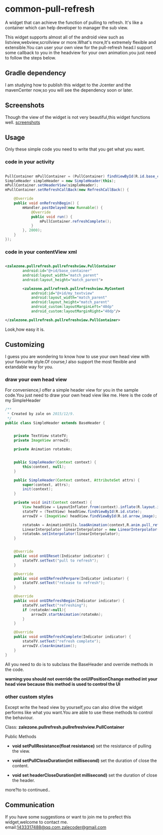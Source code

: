 # common-pull-refresh

A widget that can achieve the function of pulling to refresh. It's like a container which can help developer to manager the sub view.

This widget supports almost all of the android view such as listview,webview,scrollview or more.What's more,It's extremely flexible and extensible.You can user your own view for the pull-refresh head.I support some
callback to you in the headview for your own animation.you just need to follow the steps below.


## Gradle dependency
I am studying how to publish this widget to the Jcenter and the mavenCenter now,so you will see the dependency soon or later.

## Screenshots
Though the view of the widget is not very beautiful,this widget functions well.
[screenshots](https://github.com/zhangliukun/zhangliukun.github.io/tree/master/image/pullrefreshshow.gif)

## Usage

Only these simple code you need to write that you get what you want.


### code in your activity
```java

PullContainer mPullContainer = (PullContainer) findViewById(R.id.base_container);
SimpleHeader simpleHeader = new SimpleHeader(this);
mPullContainer.setHeaderView(simpleHeader);
mPullContainer.setRefreshCallBack(new RefreshCallBack() {

    @Override
    public void onRefreshBegin() {
        mHandler.postDelayed(new Runnable() {
            @Override
            public void run() {
                mPullContainer.refreshComplete();
            }
        }, 2000);
    }
});
```
### code in your contentView xml

```xml

<zalezone.pullrefresh.pullrefreshview.PullContainer
        android:id="@+id/base_container"
        android:layout_width="match_parent"
        android:layout_height="match_parent">

        <zalezone.pullrefresh.pullrefreshview.MyContent
            android:id="@+id/my_textview"
            android:layout_width="match_parent"
            android:layout_height="match_parent"
            android_custom:layoutMarginLeft="40dp"
            android_custom:layoutMarginRight="40dp"/>

</zalezone.pullrefresh.pullrefreshview.PullContainer>
```
Look,how easy it is.

## Customizing
I guess you are wondering to know how to use your own head view with your favourite style.Of course,I also
support the most flexible and extandable way for you.

### draw your own head view
For convenience,I offer a simple header view for you in the sample code.You just need to draw your own head view like me.
Here is the code of my SimpleHeader

```java
/**
 * Created by zale on 2015/12/9.
 */
public class SimpleHeader extends BaseHeader {


    private TextView stateTV;
    private ImageView arrowIV;

    private Animation rotateAn;


    public SimpleHeader(Context context) {
        this(context, null);
    }

    public SimpleHeader(Context context, AttributeSet attrs) {
        super(context, attrs);
        init(context);
    }

    private void init(Context context) {
        View headView = LayoutInflater.from(context).inflate(R.layout.item_simple_headview, this);
        stateTV = (TextView) headView.findViewById(R.id.state);
        arrowIV = (ImageView) headView.findViewById(R.id.arrow_image);

        rotateAn = AnimationUtils.loadAnimation(context,R.anim.pull_refresh_arrow_anim);
        LinearInterpolator linearInterpolator = new LinearInterpolator();
        rotateAn.setInterpolator(linearInterpolator);
    }


    @Override
    public void onUIReset(Indicator indicator) {
        stateTV.setText("pull to refresh");
    }

    @Override
    public void onUIRefreshPerpare(Indicator indicator) {
        stateTV.setText("release to refresh");
    }

    @Override
    public void onUIRefreshBegin(Indicator indicator) {
        stateTV.setText("refreshing");
        if (rotateAn!=null){
            arrowIV.startAnimation(rotateAn);
        }
    }

    @Override
    public void onUIRefreshComplete(Indicator indicator) {
        stateTV.setText("refresh complete");
        arrowIV.clearAnimation();
    }
}
```

All you need to do is to subclass the BaseHeader and override methods in the code.

**warning:you should not override the onUIPositionChange method int your head view because this method is used to control the UI** 

### other custom styles
Except write the head view by yourself,you can also drive the widget performs like what you want.You are able to use these methods to 
control the behaviour.

Class: **zalezone.pullrefresh.pullrefreshview.PullContainer**

Public Methods

- **void setPullResistance(float resistance)**
    set the resistance of pulling the view.

- **void setPullCloseDuration(int millisecond)**
    set the duration of close the content.

- **void set headerCloseDuration(int millisecond)**
    set the duration of close the header. 

more?to to continued..

## Communication
If you have some suggestions or want to join me to prefect this widget,welcome to contact me.
email:1433317488@qq.com,zalecoder@gmail.com

